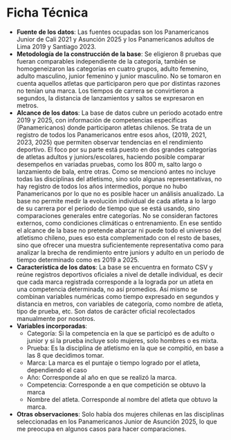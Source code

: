 # Ficha Técnica
- **Fuente de los datos**: Las fuentes ocupadas son los Panamericanos Junior de Cali 2021 y Asunción 2025 y los Panamericanos adultos de Lima 2019 y Santiago 2023.
- **Metodología de la construcción de la base**: Se eligieron 8 pruebas que fueran comparables independiente de la categoría, también se homogeneizaron las categorías en cuatro grupos, adulto femenino, adulto masculino, junior femenino y junior masculino. No se tomaron en cuenta aquellos atletas que participaron pero que por distintas razones no tenían una marca. Los tiempos de carrera se convirtieron a segundos, la distancia de lanzamientos y saltos se expresaron en metros.
- **Alcance de los datos**: La base de datos cubre un periodo acotado entre 2019 y 2025, con información de competencias especificas (Panamericanos) donde participaron atletas chilenos. Se trata de un registro de todos los Panamericanos entre esos años, (2019, 2021, 2023, 2025) que permiten observar tendencias en el rendimiento deportivo. El foco por su parte está puesto en dos grandes categorías de atletas adultos y juniors/escolares, haciendo posible comparar desempeños en variadas pruebas, como los 800 m, salto largo o lanzamiento de bala, entre otras. Como se mencionó antes no incluye todas las disciplinas del atletismo, sino solo algunas representativas, no hay registro de todos los años intermedios, porque no hubo Panamericanos por lo que no es posible hacer un análisis anualizado. La base no permite medir la evolución individual de cada atleta a lo largo de su carrera por el periodo de tiempo que se está usando, sino comparaciones generales entre categorías. No se consideran factores externos, como condiciones climáticas o entrenamiento. En ese sentido el alcance de la base no pretende abarcar ni puede todo el universo del atletismo chileno, pues eso esta complementado con el resto de bases, sino que ofrecer una muestra suficientemente representativa como para analizar la brecha de rendimiento entre juniors y adulto en un periodo de tiempo determinado como es 2019 a 2025.
- **Característica de los datos**: La base se encuentra en formato CSV y reúne registros deportivos oficiales a nivel de detalle individual, es decir que cada marca registrada corresponde a la lograda por un atleta en una competencia determinada, no así promedios. Así mismo se combinan variables numéricas como tiempo expresado en segundos y distancia en metros, con variables de categoría, como nombre de atleta, tipo de prueba, etc. Son datos de carácter oficial recolectados manualmente por nosotros.
- **Variables incorporadas**:
  - Categoría: Si la competencia en la que se participó es de adulto o junior y si la prueba incluye solo mujeres, solo hombres o es mixta.
  - Prueba: Es la disciplina de atletismo en la que se compitió, en base a las 8 que decidimos tomar.
  - Marca: La marca es el puntaje o tiempo logrado por el atleta, dependiendo el caso
  - Año: Corresponde al año en que se realizó la marca.
  - Competencia: Corresponde a en que competición se obtuvo la marca
  - Nombre del atleta. Corresponde al nombre del atleta que obtuvo la marca.
- **Otras observaciones**: Solo había dos mujeres chilenas en las disciplinas seleccionadas en los Panamericanos Junior de Asunción 2025, lo que me preocupa en algunos casos para hacer comparaciones.
